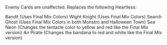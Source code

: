 Enemy Cards are unaffected. Replaces the following Heartless:

Bandit (Uses Final Mix Colors)
Wight Knight (Uses Final Mix Colors)
Search Ghost (Uses Final Mix Colors in both Monstro and Halloween Town)
Sea Neon (Changes the tentacle color to yellow and red like the Final Mix version)
Air Pirate (Changes the bandana to red and white like the Final Mix version)
